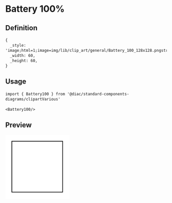# Battery 100%

## Definition

```
{
  _style: 'image;html=1;image=img/lib/clip_art/general/Battery_100_128x128.pngstrokeColor=none;',
  _width: 60,
  _height: 60,
}
```

## Usage

```
import { Battery100 } from '@diac/standard-components-diagrams/clipartVarious'

<Battery100/>
```

## Preview

<img src="./battery-100.png" width="200"/>
